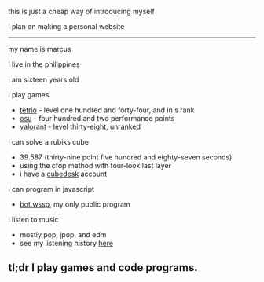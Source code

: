 this is just a cheap way of introducing myself

i plan on making a personal website

---

my name is marcus

i live in the philippines

i am sixteen years old

i play games
- [tetrio](https://ch.tetr.io/u/ywssp) - level one hundred and forty-four, and in s rank
- [osu](https://osu.ppy.sh/users/13897526) - four hundred and two performance points
- [valorant](https://tracker.gg/valorant/profile/riot/ywssp%23ywssp/overview) - level thirty-eight, unranked

i can solve a rubiks cube
- 39.587 (thirty-nine point five hundred and eighty-seven seconds)
- using the cfop method with four-look last layer
- i have a [cubedesk](https://www.cubedesk.io/user/ywssp) account

i can program in javascript
- [bot.wssp](https://github.com/ywssp/bot.wssp), my only public program

i listen to music
- mostly pop, jpop, and edm
- see my listening history [here](https://volt.fm/ywssp)


## tl;dr I play games and code programs.
